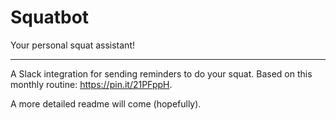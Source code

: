 # Squatbot

Your personal squat assistant!

---

A Slack integration for sending reminders to do your squat. Based on this monthly routine: https://pin.it/21PFppH.

A more detailed readme will come (hopefully).
